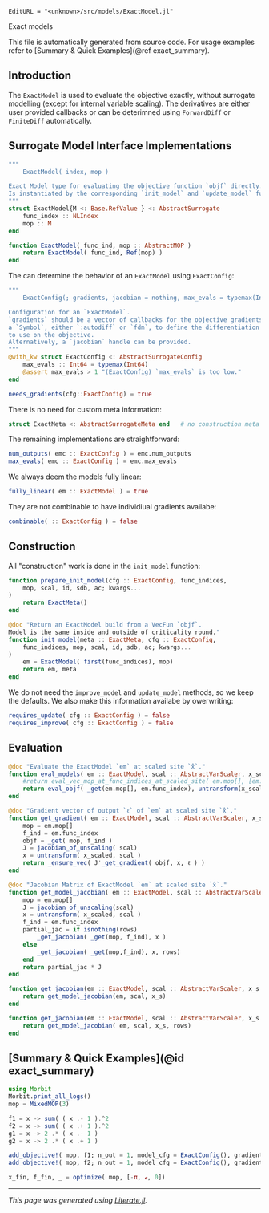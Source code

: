 ```@meta
EditURL = "<unknown>/src/models/ExactModel.jl"
```

Exact models

This file is automatically generated from source code.
For usage examples refer to [Summary & Quick Examples](@ref exact_summary).

## Introduction
The `ExactModel` is used to evaluate the objective exactly, without surrogate modelling
(except for internal variable scaling).
The derivatives are either user provided callbacks or can be deterimned using `ForwardDiff`
or `FiniteDiff` automatically.

## Surrogate Model Interface Implementations

````julia
"""
    ExactModel( index, mop )

Exact Model type for evaluating the objective function `objf` directly.
Is instantiated by the corresponding `init_model` and `update_model` functions.
"""
struct ExactModel{M <: Base.RefValue } <: AbstractSurrogate
    func_index :: NLIndex
    mop :: M
end

function ExactModel( func_ind, mop :: AbstractMOP )
    return ExactModel( func_ind, Ref(mop) )
end
````

The can determine the behavior of an `ExactModel` using `ExactConfig`:

````julia
"""
    ExactConfig(; gradients, jacobian = nothing, max_evals = typemax(Int64))

Configuration for an `ExactModel`.
`gradients` should be a vector of callbacks for the objective gradients **or**
a `Symbol`, either `:autodiff` or `fdm`, to define the differentiation method
to use on the objective.
Alternatively, a `jacobian` handle can be provided.
"""
@with_kw struct ExactConfig <: AbstractSurrogateConfig
    max_evals :: Int64 = typemax(Int64)
    @assert max_evals > 1 "(ExactConfig) `max_evals` is too low."
end

needs_gradients(cfg::ExactConfig) = true
````

There is no need for custom meta information:

````julia
struct ExactMeta <: AbstractSurrogateMeta end   # no construction meta data needed
````

The remaining implementations are straightforward:

````julia
num_outputs( emc :: ExactConfig ) = emc.num_outputs
max_evals( emc :: ExactConfig ) = emc.max_evals
````

We always deem the models fully linear:

````julia
fully_linear( em :: ExactModel ) = true
````

They are not combinable to have individiual gradients availabe:

````julia
combinable( :: ExactConfig ) = false
````

## Construction

All "construction" work is done in the `init_model` function:

````julia
function prepare_init_model(cfg :: ExactConfig, func_indices,
    mop, scal, id, sdb, ac; kwargs...
)
    return ExactMeta()
end

@doc "Return an ExactModel build from a VecFun `objf`.
Model is the same inside and outside of criticality round."
function init_model(meta :: ExactMeta, cfg :: ExactConfig,
    func_indices, mop, scal, id, sdb, ac; kwargs...
)
    em = ExactModel( first(func_indices), mop)
    return em, meta
end
````

We do not need the `improve_model` and `update_model` methods, so we keep the defaults.
We also make this information availabe by owerwriting:

````julia
requires_update( cfg :: ExactConfig ) = false
requires_improve( cfg :: ExactConfig ) = false
````

## Evaluation

````julia
@doc "Evaluate the ExactModel `em` at scaled site `x̂`."
function eval_models( em :: ExactModel, scal :: AbstractVarScaler, x_scaled :: Vec )
    #return eval_vec_mop_at_func_indices_at_scaled_site( em.mop[], [em.func_index,], x_scaled, scal )
    return eval_objf( _get(em.mop[], em.func_index), untransform(x_scaled, scal) )
end

@doc "Gradient vector of output `ℓ` of `em` at scaled site `x̂`."
function get_gradient( em :: ExactModel, scal :: AbstractVarScaler, x_scaled :: Vec, ℓ )
    mop = em.mop[]
    f_ind = em.func_index
    objf = _get( mop, f_ind )
    J = jacobian_of_unscaling( scal)
    x = untransform( x_scaled, scal )
    return _ensure_vec( J'_get_gradient( objf, x, ℓ ) )
end

@doc "Jacobian Matrix of ExactModel `em` at scaled site `x̂`."
function get_model_jacobian( em :: ExactModel, scal :: AbstractVarScaler, x_scaled :: Vec, rows = nothing )
    mop = em.mop[]
    J = jacobian_of_unscaling(scal)
    x = untransform( x_scaled, scal )
    f_ind = em.func_index
    partial_jac = if isnothing(rows)
        _get_jacobian( _get(mop, f_ind), x )
    else
        _get_jacobian( _get(mop,f_ind), x, rows)
    end
    return partial_jac * J
end

function get_jacobian(em :: ExactModel, scal :: AbstractVarScaler, x_s :: Vec )
    return get_model_jacobian(em, scal, x_s)
end

function get_jacobian(em :: ExactModel, scal :: AbstractVarScaler, x_s :: Vec, rows )
    return get_model_jacobian( em, scal, x_s, rows)
end
````

## [Summary & Quick Examples](@id exact_summary)

```julia
using Morbit
Morbit.print_all_logs()
mop = MixedMOP(3)

f1 = x -> sum( ( x .- 1 ).^2
f2 = x -> sum( ( x .+ 1 ).^2
g1 = x -> 2 .* ( x .- 1 )
g2 = x -> 2 .* ( x .+ 1 )

add_objective!( mop, f1; n_out = 1, model_cfg = ExactConfig(), gradients = [g1,]) )
add_objective!( mop, f2; n_out = 1, model_cfg = ExactConfig(), gradients = [g2,]) )

x_fin, f_fin, _ = optimize( mop, [-π, ℯ, 0])
```

---

*This page was generated using [Literate.jl](https://github.com/fredrikekre/Literate.jl).*

